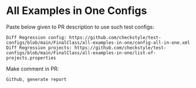 # All Examples in One Configs
Paste below given to PR description to use such test configs:
```
Diff Regression config: https://github.com/checkstyle/test-configs/blob/main/FinalClass/all-examples-in-one/config-all-in-one.xml
Diff Regression projects: https://github.com/checkstyle/test-configs/blob/main/FinalClass/all-examples-in-one/list-of-projects.properties
```
Make comment in PR:
```
Github, generate report
```
